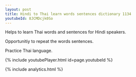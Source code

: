 ```yaml
---
layout: post
title: Hindi to Thai learn words sentences dictionary 1134 
youtubeId: 8JCMDcjk0So
---
```

 
 
Helps to learn Thai words and sentences for Hindi speakers.

Opportunitiy to repeat the words sentences. 

Practice Thai language. 
 
{% include youtubePlayer.html id=page.youtubeId %}
 
 
{% include analytics.html %}